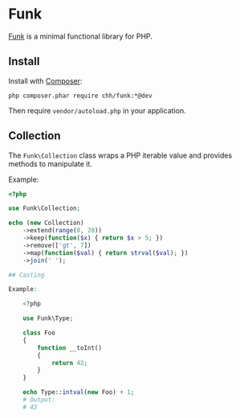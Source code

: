 # Funk

[Funk](http://github.com/CHH/Funk) is a minimal functional library for
PHP.

## Install

Install with [Composer](http://getcomposer.org):

    php composer.phar require chh/funk:*@dev

Then require `vendor/autoload.php` in your application.

## Collection

The `Funk\Collection` class wraps a PHP iterable value and provides
methods to manipulate it.

Example:

```php
<?php

use Funk\Collection;

echo (new Collection)
    ->extend(range(0, 20))
    ->keep(function($x) { return $x > 5; })
    ->remove(['gt', 7])
    ->map(function($val) { return strval($val); })
    ->join(' ');

## Casting

Example:

    <?php

    use Funk\Type;

    class Foo
    {
        function __toInt()
        {
            return 42;
        }
    }

    echo Type::intval(new Foo) + 1;
    # Output:
    # 43


